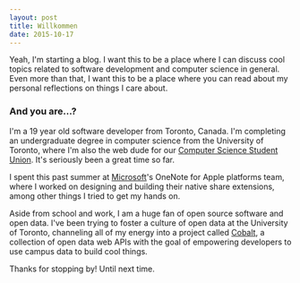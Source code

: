 ```yaml
---
layout: post
title: Willkommen
date: 2015-10-17
---
```


Yeah, I'm starting a blog. I want this to be a place where I can discuss cool topics related to software development and computer science in general. Even more than that, I want this to be a place where you can read about my personal reflections on things I care about.

### And you are...?

I'm a 19 year old software developer from Toronto, Canada. I'm completing an undergraduate degree in computer science from the University of Toronto, where I'm also the web dude for our <a href="http://cssu.ca" target="blank">Computer Science Student Union</a>. It's seriously been a great time so far.

I spent this past summer at <a href="http://microsoft.com" target="blank">Microsoft</a>'s OneNote for Apple platforms team, where I worked on designing and building their native share extensions, among other things I tried to get my hands on.

Aside from school and work, I am a huge fan of open source software and open data. I've been trying to foster a culture of open data at the University of Toronto, channeling all of my energy into a project called <a href="http://cobalt.qas.im" target="blank">Cobalt</a>, a collection of open data web APIs with the goal of empowering developers to use campus data to build cool things.

Thanks for stopping by! Until next time.
